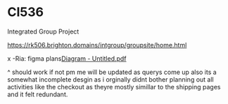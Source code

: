 # CI536
Integrated Group Project 


https://rk506.brighton.domains/intgroup/groupsite/home.html


x -Ria:
figma plans[Diagram - Untitled.pdf](https://github.com/ucmt10/CI536/files/11069981/Diagram.-.Untitled.pdf)

^ should work if not pm me will be updated as querys come up
also its a somewhat incomplete desgin as i orginally didnt bother planning out all activities like the checkout as theyre mostly simillar to the shipping pages and it felt redundant.
